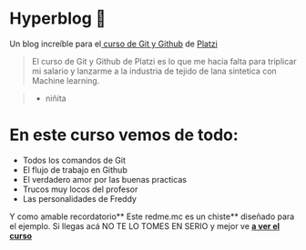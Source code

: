 # Hyperblog 💚
Un blog increíble para el[ curso de Git y Github](https://platzi.com/cursos/git-github/ " curso de Git y Github") de [Platzi](https://platzi.com/ "Platzi")

> El curso de Git y Github de Platzi es lo que me hacia falta para triplicar mi salario y lanzarme a la industria de tejido de lana sintetica con Machine learning.

> - niñita

# En este curso vemos de todo:

- Todos los comandos de Git
- El flujo de trabajo en Github 
- El verdadero amor por las buenas practicas 
- Trucos muy locos del profesor
- Las personalidades de Freddy



Y como amable recordatorio** Este redme.mc es un chiste**  diseñado para el ejemplo. Si llegas acá NO TE LO TOMES EN SERIO y mejor ve [**a ver el curso**](https://platzi.com/cursos/git-github/ "a ver el curso")
